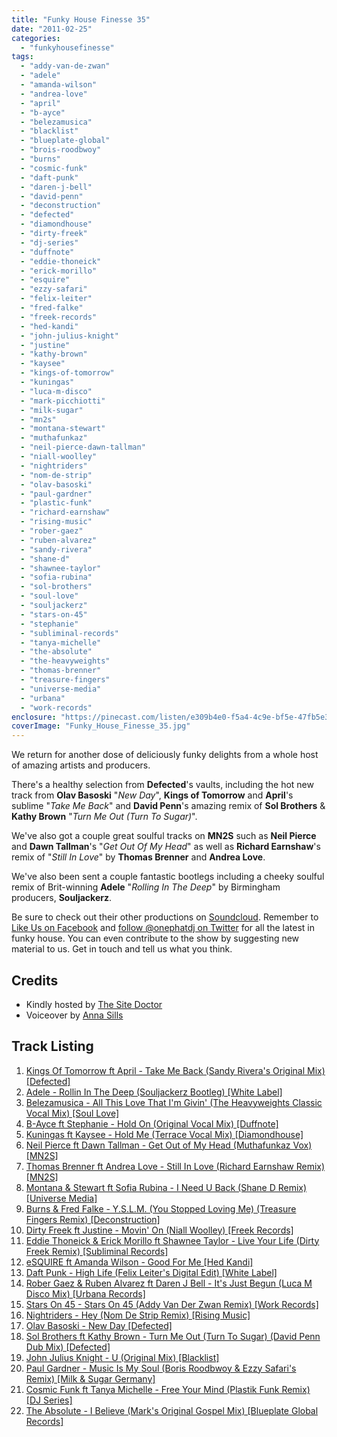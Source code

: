 ```yaml
---
title: "Funky House Finesse 35"
date: "2011-02-25"
categories: 
  - "funkyhousefinesse"
tags: 
  - "addy-van-de-zwan"
  - "adele"
  - "amanda-wilson"
  - "andrea-love"
  - "april"
  - "b-ayce"
  - "belezamusica"
  - "blacklist"
  - "blueplate-global"
  - "brois-roodbwoy"
  - "burns"
  - "cosmic-funk"
  - "daft-punk"
  - "daren-j-bell"
  - "david-penn"
  - "deconstruction"
  - "defected"
  - "diamondhouse"
  - "dirty-freek"
  - "dj-series"
  - "duffnote"
  - "eddie-thoneick"
  - "erick-morillo"
  - "esquire"
  - "ezzy-safari"
  - "felix-leiter"
  - "fred-falke"
  - "freek-records"
  - "hed-kandi"
  - "john-julius-knight"
  - "justine"
  - "kathy-brown"
  - "kaysee"
  - "kings-of-tomorrow"
  - "kuningas"
  - "luca-m-disco"
  - "mark-picchiotti"
  - "milk-sugar"
  - "mn2s"
  - "montana-stewart"
  - "muthafunkaz"
  - "neil-pierce-dawn-tallman"
  - "niall-woolley"
  - "nightriders"
  - "nom-de-strip"
  - "olav-basoski"
  - "paul-gardner"
  - "plastic-funk"
  - "richard-earnshaw"
  - "rising-music"
  - "rober-gaez"
  - "ruben-alvarez"
  - "sandy-rivera"
  - "shane-d"
  - "shawnee-taylor"
  - "sofia-rubina"
  - "sol-brothers"
  - "soul-love"
  - "souljackerz"
  - "stars-on-45"
  - "stephanie"
  - "subliminal-records"
  - "tanya-michelle"
  - "the-absolute"
  - "the-heavyweights"
  - "thomas-brenner"
  - "treasure-fingers"
  - "universe-media"
  - "urbana"
  - "work-records"
enclosure: "https://pinecast.com/listen/e309b4e0-f5a4-4c9e-bf5e-47fb5e3f7ef9.mp3 115205279 audio/mpeg "
coverImage: "Funky_House_Finesse_35.jpg"
---
```


We return for another dose of deliciously funky delights from a whole host of amazing artists and producers.

There's a healthy selection from **Defected**'s vaults, including the hot new track from **Olav Basoski** "_New Day_", **Kings of Tomorrow** and **April**'s sublime "_Take Me Back_" and **David Penn**'s amazing remix of **Sol Brothers** & **Kathy Brown** "_Turn Me Out (Turn To Sugar)_".

We've also got a couple great soulful tracks on **MN2S** such as **Neil Pierce** and **Dawn Tallman**'s "_Get Out Of My Head_" as well as **Richard Earnshaw**'s remix of "_Still In Love_" by **Thomas Brenner** and **Andrea Love**.

We've also been sent a couple fantastic bootlegs including a cheeky soulful remix of Brit-winning **Adele** "_Rolling In The Deep_" by Birmingham producers, **Souljackerz**.

Be sure to check out their other productions on [Soundcloud](https://soundcloud.com/souljackerz). Remember to [Like Us on Facebook](https://www.facebook.com/onephatdj) and [follow @onephatdj on Twitter](https://twitter.com/onephatdj) for all the latest in funky house. You can even contribute to the show by suggesting new material to us. Get in touch and tell us what you think.

## Credits

- Kindly hosted by [The Site Doctor](https://www.thesitedoctor.co.uk/)
- Voiceover by [Anna Sills](https://www.facebook.com/people/Anna-Sills/502392279)

## Track Listing

1. [Kings Of Tomorrow ft April - Take Me Back (Sandy Rivera's Original Mix) \[Defected\]](https://www.traxsource.com/index.php?act=show&fc=tpage&cr=titles&cv=81275)
2. [Adele - Rollin In The Deep (Souljackerz Bootleg) \[White Label\]](https://soundcloud.com/souljackerz/adele-rollin-in-the-deep-souljackerz-boot)
3. [Belezamusica - All This Love That I'm Givin' (The Heavyweights Classic Vocal Mix) \[Soul Love\]](https://www.traxsource.com/index.php?act=show&fc=tpage&cr=titles&cv=68611)
4. [B-Ayce ft Stephanie - Hold On (Original Vocal Mix) \[Duffnote\]](https://www.traxsource.com/index.php?act=show&fc=tpage&cr=titles&cv=75711&referrer=onephatdj)
5. [Kuningas ft Kaysee - Hold Me (Terrace Vocal Mix) \[Diamondhouse\]](https://www.traxsource.com/index.php?act=show&fc=tpage&cr=titles&cv=79608&referrer=onephatdj)
6. [Neil Pierce ft Dawn Tallman - Get Out of My Head (Muthafunkaz Vox) \[MN2S\]](https://www.traxsource.com/index.php?act=show&fc=tpage&cr=titles&cv=79392&referrer=onephatdj)
7. [Thomas Brenner ft Andrea Love - Still In Love (Richard Earnshaw Remix) \[MN2S\]](https://www.traxsource.com/index.php?act=show&fc=tpage&cr=titles&cv=81378&alias=upfront&referrer=onephatdj)
8. [Montana & Stewart ft Sofia Rubina - I Need U Back (Shane D Remix) \[Universe Media\]](https://www.traxsource.com/index.php?act=show&fc=tpage&cr=titles&cv=82261)
9. [Burns & Fred Falke - Y.S.L.M. (You Stopped Loving Me) (Treasure Fingers Remix) \[Deconstruction\]](https://www.amazon.co.uk/gp/product/B004EBNCPG?ie=UTF8&tag=onephatdj-21&linkCode=as2&camp=1634&creative=19450&creativeASIN=B004EBNCPG)
10. [Dirty Freek ft Justine - Movin' On (Niall Woolley) \[Freek Records\]](https://onephatdj.trackitdown.net/genre/house/track/2948970.html)
11. [Eddie Thoneick & Erick Morillo ft Shawnee Taylor - Live Your Life (Dirty Freek Remix) \[Subliminal Records\]](https://www.beatport.com/en-US/html/content/release/detail/242934/live-your-life)
12. [eSQUIRE ft Amanda Wilson - Good For Me \[Hed Kandi\]](https://www.djdownload.com/mp3-detail/Esquire/Good+For+Me/Hed+Kandi/3504554)
13. [Daft Punk - High Life (Felix Leiter's Digital Edit) \[White Label\]](https://djfelixleiter.tumblr.com/post/2435195623/daft-punk-high-life-felix-leiters-digital)
14. [Rober Gaez & Ruben Alvarez ft Daren J Bell - It's Just Begun (Luca M Disco Mix) \[Urbana Records\]](https://onephatdj.trackitdown.net/genre/house/track/2990626.html)
15. [Stars On 45 - Stars On 45 (Addy Van Der Zwan Remix) \[Work Records\]](https://www.traxsource.com/index.php?act=show&fc=tpage&cr=titles&cv=79459&referrer=onephatdj)
16. [Nightriders - Hey (Nom De Strip Remix) \[Rising Music\]](https://onephatdj.trackitdown.net/genre/house/track/2924800.html)
17. [Olav Basoski - New Day \[Defected\]](https://www.traxsource.com/index.php?act=show&fc=tpage&cr=titles&cv=82215)
18. [Sol Brothers ft Kathy Brown - Turn Me Out (Turn To Sugar) (David Penn Dub Mix) \[Defected\]](https://www.traxsource.com/index.php?act=show&fc=tpage&cr=titles&cv=74162&alias=new_rel&referrer=onephatdj)
19. [John Julius Knight - U (Original Mix) \[Blacklist\]](https://www.traxsource.com/index.php?act=show&fc=tpage&cr=titles&cv=83128&referrer=onephatdj)
20. [Paul Gardner - Music Is My Soul (Boris Roodbwoy & Ezzy Safari's Remix) \[Milk & Sugar Germany\]](https://www.djdownload.com/mp3-detail/Paul+Gardner/Music+In+My+Soul/Milk++Sugar+Germany/3440211)
21. [Cosmic Funk ft Tanya Michelle - Free Your Mind (Plastik Funk Remix) \[DJ Series\]](https://onephatdj.trackitdown.net/genre/house/track/2967746.html)
22. [The Absolute - I Believe (Mark's Original Gospel Mix) \[Blueplate Global Records\]](https://clkuk.tradedoubler.com/click?p=23708&a=1254950&url=http%3A%2F%2Fitunes.apple.com%2Fus%2Falbum%2Fi-believe-feat-suzanne-palmer%2Fid309740583%3Fuo%3D4%26partnerId%3D2003)
